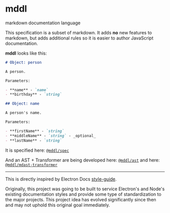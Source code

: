 # mddl

markdown documentation language

This specification is a subset of markdown. It adds **no** new features to markdown, but adds additional rules so it is easier to author JavaScript documentation.

**mddl** looks like this:

```md
# Object: person

A person.

Parameters:

- **name** - `name`
- **birthday** - `string`

## Object: name

A person's name.

Parameters:

- **firstName** - `string`
- **middleName** - `string` - _optional_
- **lastName** - `string`
```

It is specified here: [`@mddl/spec`](./packages/spec/)

And an AST + Transformer are being developed here: [`@mddl/ast`](./packages/ast/) and here: [`@mddl/mdast-transformer`](./packages/mdast-transformer/)

---

This is directly inspired by Electron Docs [style-guide](https://github.com/electron/electron/blob/master/docs/styleguide.md). 

Originally, this project was going to be built to service Electron's and Node's existing documentation styles and provide some type of standardization to the major projects. This project idea has evolved significantly since then and may not uphold this original goal immediately.
